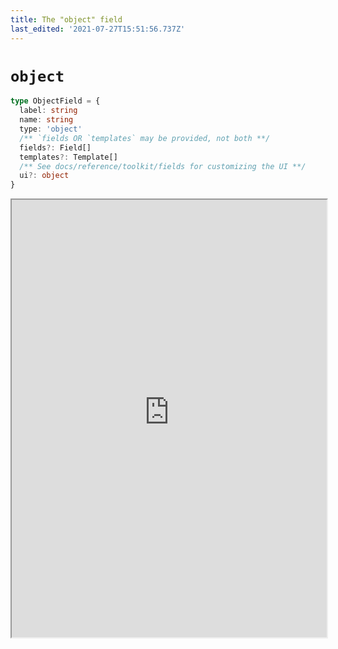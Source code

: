 ```yaml
---
title: The "object" field
last_edited: '2021-07-27T15:51:56.737Z'
---
```


# `object`

```ts
type ObjectField = {
  label: string
  name: string
  type: 'object'
  /** `fields OR `templates` may be provided, not both **/
  fields?: Field[]
  templates?: Template[]
  /** See docs/reference/toolkit/fields for customizing the UI **/
  ui?: object
}
```

<iframe width="100%" height="700px" src="https://tina-gql-playground.vercel.app/iframe/object" />

### As a `list`

> Note: you can set `defaultItem` to auto-populate new items as they're added

<iframe width="100%" height="700px" src="https://tina-gql-playground.vercel.app/iframe/object-list-data" />

### With multiple `templates`

If you always want your object to have the same fields, use the `fields` property. But if an object can be one of any different shape, define them as `templates`.

<iframe width="100%" height="700px" src="https://tina-gql-playground.vercel.app/iframe/object-list-templates" />
